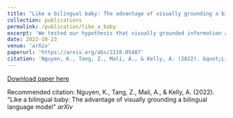```yaml
---
title: "Like a bilingual baby: The advantage of visually grounding a bilingual language model"
collection: publications
permalink: /publication/like_a_baby
excerpt: 'We tested our hypothesis that visually grounded information assists the natural language learning process in a bilingual context by proposing the MM-LSTM, a Multimodal Multilingual LSTM model, and comparing its performance with a Monomodal Multilingual LSTM.'
date: 2022-10-23
venue: 'arXiv'
paperurl: 'https://arxiv.org/abs/2210.05487'
citation: 'Nguyen, K., Tang, Z., Mali, A., & Kelly, A. (2022). &quot;Like a bilingual baby: The advantage of visually grounding a bilingual language model &quot; <i>arXiv</i>'
---
```



[Download paper here](https://arxiv.org/abs/2210.05487)

Recommended citation: Nguyen, K., Tang, Z., Mali, A., & Kelly, A. (2022). "Like a bilingual baby: The advantage of visually grounding a bilingual language model" <i>arXiv</i>
